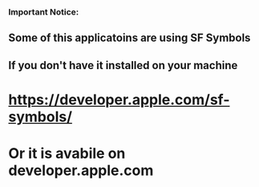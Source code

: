 ### Important Notice:

## Some of this applicatoins are using SF Symbols

## If you don't have it installed on your machine
# https://developer.apple.com/sf-symbols/
# Or it is avabile on developer.apple.com
